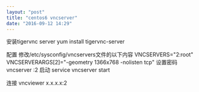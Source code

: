 ```yaml
---
layout: "post"
title: "centos6 vncserver"
date: "2016-09-12 14:29"
---
```


安装tigervnc server
  yum install tigervnc-server

配置
  修改/etc/sysconfig/vncservers文件的以下内容
    VNCSERVERS="2:root"
    VNCSERVERARGS[2]="-geometry 1366x768 -nolisten tcp"
设置密码
  vncserver :2
启动
  service vncserver start

连接
  vncviewer x.x.x.x:2